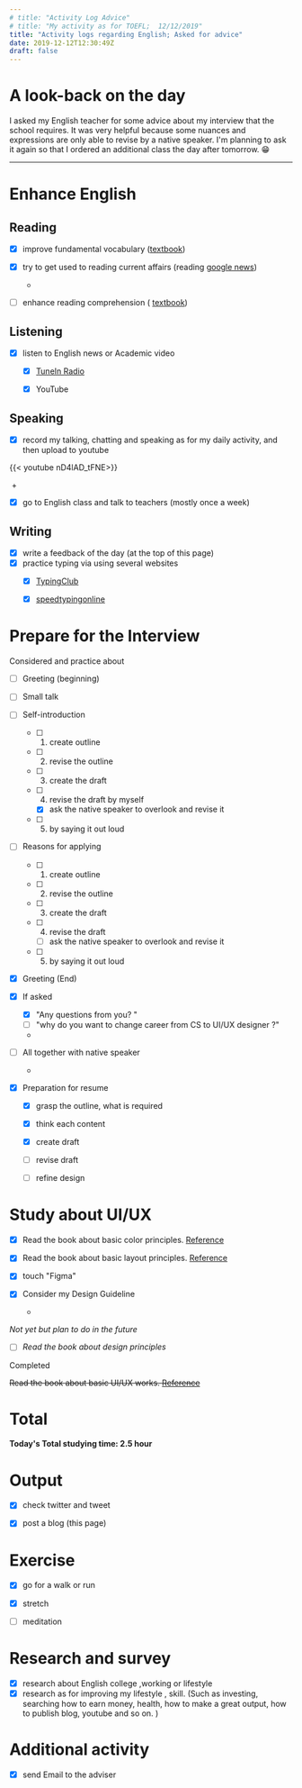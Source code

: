 ```yaml
---
# title: "Activity Log Advice"
# title: "My activity as for TOEFL;  12/12/2019"
title: "Activity logs regarding English; Asked for advice"
date: 2019-12-12T12:30:49Z
draft: false
---
```


# A look-back on the day



I asked my English teacher for some advice about my interview that the school requires. It was very helpful because some nuances and expressions are only able to revise by a native speaker. I'm planning to ask it again so that I ordered an additional class the day after tomorrow. 😁










---



# Enhance English

## Reading

- [x] improve fundamental vocabulary ([textbook](https://www.amazon.co.jp/dp/4010941855/))

- [x] try to get used to reading current affairs (reading [google news](https://news.google.com/))

  +

- [ ] enhance reading  comprehension ( [textbook](https://www.amazon.co.jp/dp/4010323310/))



## Listening

- [x] listen to English news or Academic video 
  - [x] [TuneIn Radio](https://tunein.com)
  - [x] YouTube



## Speaking

- [x] record my talking, chatting and speaking as for my daily activity, and then upload to youtube

{{< youtube nD4lAD_tFNE>}}

​	+

- [x] go to English class and talk to teachers (mostly once a week)

  


## Writing

- [x] write a feedback of the day (at the top of this page)
- [x] practice typing via using several websites
  - [x] [TypingClub](https://www.typingclub.com)
  - [x] [speedtypingonline](https://www.speedtypingonline.com/games/type-the-alphabet.php)







# Prepare for the Interview

Considered and practice about

- [ ] Greeting (beginning)

- [ ] Small talk

- [ ] Self-introduction

  - [ ] 1. create  outline

  - [ ] 2. revise the outline

  - [ ] 3. create the draft 

  - [ ] 4. revise the draft by myself

    - [x] ask the native speaker to overlook and revise it

  - [ ] 5. by saying it out loud

- [ ] Reasons for applying

  - [ ] 1. create  outline

  - [ ] 2. revise the outline

  - [ ] 3. create the draft 

  - [ ] 4. revise the draft

    - [ ] ask the native speaker to overlook and revise it

  - [ ] 5. by saying it out loud

- [x] Greeting (End)

- [x] If asked

  - [x] "Any questions from you? "
  - [ ] "why do you want to change career from CS to UI/UX designer ?"

  +

- [ ] All together with native speaker

  +

- [x] Preparation for resume

  - [x] grasp the outline, what is required

  - [x] think each content

  - [x] create draft

  - [ ] revise draft

  - [ ] refine design

    



# Study about UI/UX

- [x] Read the book about basic color principles. [Reference](https://www.amazon.co.jp/dp/4844367714/)

- [x] Read the book about basic layout principles. [Reference](https://www.amazon.co.jp/dp/B07NYN1681/)

- [x] touch "Figma"

- [x] Consider my Design Guideline

  +

*Not yet but plan to do in the future*

- [ ] *Read the book about design principles*



Completed

~~Read the book about basic UI/UX works. [Reference](https://www.amazon.co.jp/dp/B07PQF8TBW/)~~



# Total

**Today's Total studying time:  2.5    hour**



# Output

- [x] check twitter and tweet 

- [x] post a blog (this page)

  

# Exercise

- [x] go for a walk or run

- [x] stretch

- [ ] meditation

  


# Research and survey

- [x] research about English college ,working or lifestyle
- [x] research as for improving my lifestyle , skill. (Such as investing, searching how to earn money, health, how to make a great output, how to publish blog, youtube and so on. )

# Additional activity

- [x] send Email to the adviser